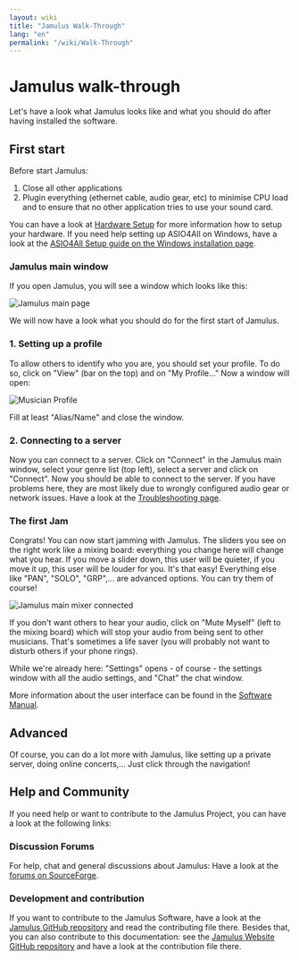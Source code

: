 ```yaml
---
layout: wiki
title: "Jamulus Walk-Through"
lang: "en"
permalink: "/wiki/Walk-Through"
---
```

# Jamulus walk-through
Let's have a look what Jamulus looks like and what you should do after having installed the software.
## First start
Before start Jamulus:
1. Close all other applications
2. Plugin everything (ethernet cable, audio gear, etc) to minimise CPU load and to ensure that no other application tries to use your sound card.

You can have a look at [Hardware Setup](Hardware-Setup) for more information how to setup your hardware. If you need help setting up ASIO4All on Windows, have a look at the [ASIO4All Setup guide on the Windows installation page](Installation-for-Windows#setting-up-asio4all).

### Jamulus main window
If you open Jamulus, you will see a window which looks like this:

![Jamulus main page](https://user-images.githubusercontent.com/20726856/100796017-4cfa4500-3420-11eb-9d35-aa206d392a5a.png)

We will now have a look what you should do for the first start of Jamulus.
### 1. Setting up a profile
To allow others to identify who you are, you should set your profile. To do so, click on "View" (bar on the top) and on "My Profile..."
Now a window will open:

![Musician Profile](https://user-images.githubusercontent.com/20726856/100796411-e590c500-3420-11eb-9b62-e50d02cb009b.png)

Fill at least "Alias/Name" and  close the window.

### 2. Connecting to a server
Now you can connect to a server. Click on "Connect" in the Jamulus main window, select your genre list (top left), select a server and click on "Connect". Now you should be able to connect to the server. If you have problems here, they are most likely due to wrongly configured audio gear or network issues. Have a look at the [Troubleshooting page](Client-Troubleshooting).
### The first Jam
Congrats! You can now start jamming with Jamulus. The sliders you see on the right work like a mixing board: everything you change here will change what you hear. If you move a slider down, this user will be quieter, if you move it up, this user will be louder for you. It's that easy! Everything else like "PAN", "SOLO", "GRP",... are advanced options. You can try them of course!

![Jamulus main mixer connected](https://user-images.githubusercontent.com/20726856/100801241-01e43000-3428-11eb-8d61-e03b5e648971.png)

If you don't want others to hear your audio, click on "Mute Myself" (left to the mixing board) which will stop your audio from being sent to other musicians. That's sometimes a life saver (you will probably not want to disturb others if your phone rings).

While we're already here: "Settings" opens - of course - the settings window with all the audio settings, and "Chat" the chat window.

More information about the user interface can be found in the [Software Manual](Software-Manual).
## Advanced
Of course, you can do a lot more with Jamulus, like setting up a private server, doing online concerts,... Just click through the navigation! <!--The community publishes guides, tips, tricks on the [community site](#).  -->

## Help and Community
If you need help or want to contribute to the Jamulus Project, you can have a look at the following links:
### Discussion Forums
For help, chat and general discussions about Jamulus: Have a look at the [forums on SourceForge](https://sourceforge.net/p/llcon/discussion/).
### Development and contribution
If you want to contribute to the Jamulus Software, have a look at the [Jamulus GitHub repository](https://github.com/corrados/jamulus/) and read the contributing file there. Besides that, you can also contribute to this documentation: see the [Jamulus Website GitHub repository](https://github.com/jamulussoftware/jamuluswebsite) and have a look at the contribution file there.
